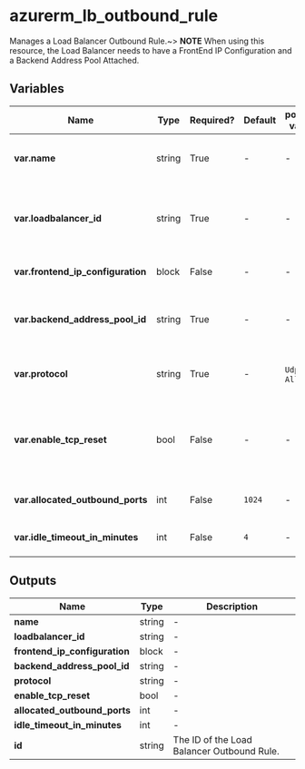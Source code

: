 # azurerm_lb_outbound_rule

Manages a Load Balancer Outbound Rule.~> **NOTE** When using this resource, the Load Balancer needs to have a FrontEnd IP Configuration and a Backend Address Pool Attached.

## Variables

| Name | Type | Required? | Default  | possible values | Description |
| ---- | ---- | --------- | -------- | ----------- | ----------- |
| **var.name** | string | True | -  |  -  | Specifies the name of the Outbound Rule. Changing this forces a new resource to be created. | 
| **var.loadbalancer_id** | string | True | -  |  -  | The ID of the Load Balancer in which to create the Outbound Rule. Changing this forces a new resource to be created. | 
| **var.frontend_ip_configuration** | block | False | -  |  -  | One or more `frontend_ip_configuration` blocks. | 
| **var.backend_address_pool_id** | string | True | -  |  -  | The ID of the Backend Address Pool. Outbound traffic is randomly load balanced across IPs in the backend IPs. | 
| **var.protocol** | string | True | -  |  `Udp`, `Tcp`, `All`  | The transport protocol for the external endpoint. Possible values are `Udp`, `Tcp` or `All`. | 
| **var.enable_tcp_reset** | bool | False | -  |  -  | Receive bidirectional TCP Reset on TCP flow idle timeout or unexpected connection termination. This element is only used when the protocol is set to TCP. | 
| **var.allocated_outbound_ports** | int | False | `1024`  |  -  | The number of outbound ports to be used for NAT. Defaults to `1024`. | 
| **var.idle_timeout_in_minutes** | int | False | `4`  |  -  | The timeout for the TCP idle connection Defaults to `4`. | 



## Outputs

| Name | Type | Description |
| ---- | ---- | --------- | 
| **name** | string  | - | 
| **loadbalancer_id** | string  | - | 
| **frontend_ip_configuration** | block  | - | 
| **backend_address_pool_id** | string  | - | 
| **protocol** | string  | - | 
| **enable_tcp_reset** | bool  | - | 
| **allocated_outbound_ports** | int  | - | 
| **idle_timeout_in_minutes** | int  | - | 
| **id** | string  | The ID of the Load Balancer Outbound Rule. | 